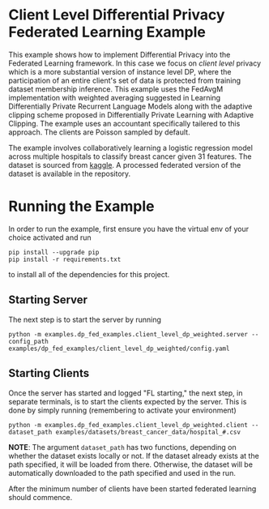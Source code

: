 # Client Level Differential Privacy Federated Learning Example

This example shows how to implement Differential Privacy into the Federated Learning framework. In this case we focus on *client level* privacy which is a more substantial version of instance level DP, where the participation of an entire client's set of data is protected from training dataset membership inference. This example uses the FedAvgM implementation with weighted averaging suggested in Learning Differentially Private Recurrent Language Models along with the adaptive clipping scheme proposed in Differentially Private Learning with Adaptive Clipping. The example uses an accountant specifically tailered to this approach. The clients are Poisson sampled by default.

The example involves collaboratively learning a logistic regression model across multiple hospitals to classify breast cancer given 31 features. The dataset is sourced from [kaggle](https://www.kaggle.com/competitions/breast-cancer-classification/overview). A processed federated version of the dataset is available in the repository.

# Running the Example
In order to run the example, first ensure you have the virtual env of your choice activated and run
```
pip install --upgrade pip
pip install -r requirements.txt
```
to install all of the dependencies for this project.

## Starting Server

The next step is to start the server by running
```
python -m examples.dp_fed_examples.client_level_dp_weighted.server --config_path examples/dp_fed_examples/client_level_dp_weighted/config.yaml
```

## Starting Clients

Once the server has started and logged "FL starting," the next step, in separate terminals, is to start the clients expected by the server. This is done by simply running (remembering to activate your environment)
```
python -m examples.dp_fed_examples.client_level_dp_weighted.client --dataset_path examples/datasets/breast_cancer_data/hospital_#.csv
```
**NOTE**: The argument `dataset_path` has two functions, depending on whether the dataset exists locally or not. If
the dataset already exists at the path specified, it will be loaded from there. Otherwise, the dataset will be
automatically downloaded to the path specified and used in the run.

After the minimum number of clients have been started federated learning should commence.
